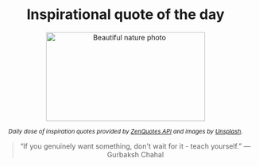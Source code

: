 
<div align="center">

# Inspirational quote of the day

<img src="./data/photo.jpeg" alt="Beautiful nature photo" width="320" height="180">

<sub><i>Daily dose of inspiration quotes provided by [ZenQuotes API](https://zenquotes.io/) and images by [Unsplash](https://unsplash.com/).</i></sub>


<blockquote>&ldquo;If you genuinely want something, don't wait for it - teach yourself.&rdquo; &mdash; <footer>Gurbaksh Chahal</footer></blockquote>

</div>
